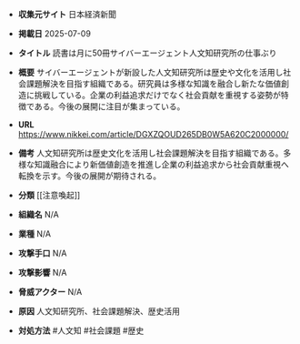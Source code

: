 - **収集元サイト**
日本経済新聞

- **掲載日**
2025-07-09

- **タイトル**
読書は月に50冊サイバーエージェント人文知研究所の仕事ぶり

- **概要**
サイバーエージェントが新設した人文知研究所は歴史や文化を活用し社会課題解決を目指す組織である。研究員は多様な知識を融合し新たな価値創造に挑戦している。企業の利益追求だけでなく社会貢献を重視する姿勢が特徴である。今後の展開に注目が集まっている。

- **URL**
https://www.nikkei.com/article/DGXZQOUD265DB0W5A620C2000000/

- **備考**
人文知研究所は歴史文化を活用し社会課題解決を目指す組織である。多様な知識融合により新価値創造を推進し企業の利益追求から社会貢献重視へ転換を示す。今後の展開が期待される。

- **分類**
[[注意喚起]]

- **組織名**
N/A

- **業種**
N/A

- **攻撃手口**
N/A

- **攻撃影響**
N/A

- **脅威アクター**
N/A

- **原因**
人文知研究所、社会課題解決、歴史活用

- **対処方法**
#人文知 #社会課題 #歴史
